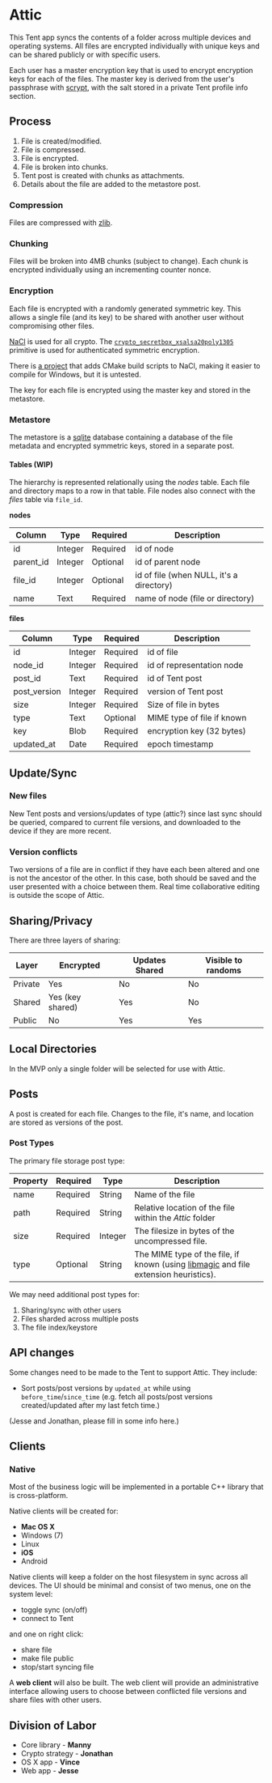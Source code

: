 # Attic

This Tent app syncs the contents of a folder across multiple devices and operating systems. All files are encrypted individually with unique keys and can be shared publicly or with specific users. 

Each user has a master encryption key that is used to encrypt encryption keys
for each of the files. The master key is derived from the user's passphrase with
[scrypt](http://www.tarsnap.com/scrypt.html), with the salt stored in a private
Tent profile info section.

## Process

1. File is created/modified.
2. File is compressed.
3. File is encrypted.
4. File is broken into chunks.
5. Tent post is created with chunks as attachments.
6. Details about the file are added to the metastore post.

### Compression

Files are compressed with [zlib](http://zlib.net/).

### Chunking

Files will be broken into 4MB chunks (subject to change). Each chunk is
encrypted individually using an incrementing counter nonce.

### Encryption

Each file is encrypted with a randomly generated symmetric key. This allows a single file (and its key) to be shared with another user without compromising other files.

[NaCl](http://nacl.cr.yp.to/) is used for all crypto.  The
[`crypto_secretbox_xsalsa20poly1305`](http://nacl.cr.yp.to/secretbox.html) primitive is used for authenticated
symmetric encryption.

There is [a project](https://github.com/cjdelisle/cnacl) that adds CMake build
scripts to NaCl, making it easier to compile for Windows, but it is untested.

The key for each file is encrypted using the master key and stored in the
metastore.

### Metastore

The metastore is a [sqlite](http://sqlite.org/index.html) database containing
a database of the file metadata and encrypted symmetric keys, stored in
a separate post.

#### Tables (WIP)

The hierarchy is represented relationally using the *nodes* table. Each file and directory maps to a row in that table. File nodes also connect with the *files* table via `file_id`.

**nodes**

Column | Type | Required | Description
------ | ---- | -------- | -----------
id | Integer | Required | id of node
parent_id | Integer | Optional | id of parent node
file_id | Integer | Optional | id of file (when NULL, it's a directory)
name | Text | Required | name of node (file or directory)


**files**

Column | Type | Required | Description
------ | ---- | -------- | -----------
id | Integer | Required | id of file
node_id | Integer | Required | id of representation node
post_id | Text | Required | id of Tent post
post_version | Integer | Required | version of Tent post
size | Integer | Required | Size of file in bytes
type | Text | Optional | MIME type of file if known
key | Blob | Required | encryption key (32 bytes)
updated_at | Date | Required | epoch timestamp

## Update/Sync

### New files

New Tent posts and versions/updates of type (attic?) since last sync should be queried, compared to current file versions, and downloaded to the device if they are more recent.

### Version conflicts

Two versions of a file are in conflict if they have each been altered and one is not the ancestor of the other. In this case, both should be saved and the user presented with a choice between them. Real time collaborative editing is outside the scope of Attic.

## Sharing/Privacy

There are three layers of sharing:

Layer | Encrypted | Updates Shared | Visible to randoms
------------ | ------------- | ------------ | ------------
Private | Yes | No | No
Shared | Yes (key shared) | Yes | No
Public | No | Yes | Yes

## Local Directories

In the MVP only a single folder will be selected for use with Attic.

## Posts

A post is created for each file. Changes to the file, it's name, and location are stored as versions of the post.

### Post Types

The primary file storage post type:

Property | Required | Type | Description
------------ | ------------- | ------------ | ----------
name | Required | String | Name of the file
path | Required | String | Relative location of the file within the *Attic* folder
size | Required | Integer | The filesize in bytes of the uncompressed file.
type | Optional | String | The MIME type of the file, if known (using [libmagic](https://en.wikipedia.org/wiki/Libmagic) and file extension heuristics).

We may need additional post types for:

1. Sharing/sync with other users
2. Files sharded across multiple posts
3. The file index/keystore

## API changes

Some changes need to be made to the Tent to support Attic. They include:

- Sort posts/post versions by `updated_at` while using `before_time`/`since_time` (e.g. fetch all posts/post versions created/updated after my last fetch time.)

(Jesse and Jonathan, please fill in some info here.)

## Clients

### Native

Most of the business logic will be implemented in a portable C++ library that is cross-platform.

Native clients will be created for:

 - **Mac OS X**
 - Windows (7)
 - Linux
 - **iOS**
 - Android
 
Native clients will keep a folder on the host filesystem in sync across all devices. The UI should be minimal and consist of two menus, one on the system level:

 - toggle sync (on/off)
 - connect to Tent

and one on right click:

 - share file
 - make file public
 - stop/start syncing file
 
A **web client** will also be built. The web client will provide an administrative interface allowing users to choose between conflicted file versions and share files with other users.


## Division of Labor

 - Core library - **Manny**
 - Crypto strategy - **Jonathan**
 - OS X app - **Vince**
 - Web app - **Jesse**
